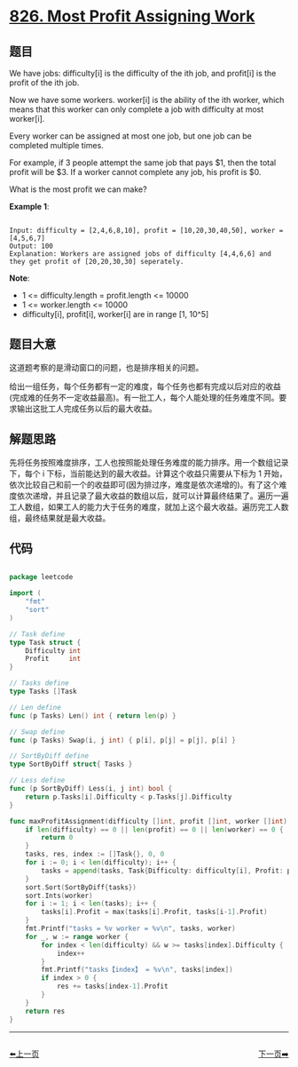 # [826. Most Profit Assigning Work](https://leetcode.com/problems/most-profit-assigning-work/)

## 题目

We have jobs: difficulty[i] is the difficulty of the ith job, and profit[i] is the profit of the ith job. 

Now we have some workers. worker[i] is the ability of the ith worker, which means that this worker can only complete a job with difficulty at most worker[i]. 

Every worker can be assigned at most one job, but one job can be completed multiple times.

For example, if 3 people attempt the same job that pays $1, then the total profit will be $3.  If a worker cannot complete any job, his profit is $0.

What is the most profit we can make?


**Example 1**:


```

Input: difficulty = [2,4,6,8,10], profit = [10,20,30,40,50], worker = [4,5,6,7]
Output: 100 
Explanation: Workers are assigned jobs of difficulty [4,4,6,6] and they get profit of [20,20,30,30] seperately.

```

**Note**:

- 1 <= difficulty.length = profit.length <= 10000
- 1 <= worker.length <= 10000
- difficulty[i], profit[i], worker[i]  are in range [1, 10^5]


## 题目大意

这道题考察的是滑动窗口的问题，也是排序相关的问题。

给出一组任务，每个任务都有一定的难度，每个任务也都有完成以后对应的收益(完成难的任务不一定收益最高)。有一批工人，每个人能处理的任务难度不同。要求输出这批工人完成任务以后的最大收益。

## 解题思路

先将任务按照难度排序，工人也按照能处理任务难度的能力排序。用一个数组记录下，每个 i 下标，当前能达到的最大收益。计算这个收益只需要从下标为 1 开始，依次比较自己和前一个的收益即可(因为排过序，难度是依次递增的)。有了这个难度依次递增，并且记录了最大收益的数组以后，就可以计算最终结果了。遍历一遍工人数组，如果工人的能力大于任务的难度，就加上这个最大收益。遍历完工人数组，最终结果就是最大收益。




## 代码

```go

package leetcode

import (
	"fmt"
	"sort"
)

// Task define
type Task struct {
	Difficulty int
	Profit     int
}

// Tasks define
type Tasks []Task

// Len define
func (p Tasks) Len() int { return len(p) }

// Swap define
func (p Tasks) Swap(i, j int) { p[i], p[j] = p[j], p[i] }

// SortByDiff define
type SortByDiff struct{ Tasks }

// Less define
func (p SortByDiff) Less(i, j int) bool {
	return p.Tasks[i].Difficulty < p.Tasks[j].Difficulty
}

func maxProfitAssignment(difficulty []int, profit []int, worker []int) int {
	if len(difficulty) == 0 || len(profit) == 0 || len(worker) == 0 {
		return 0
	}
	tasks, res, index := []Task{}, 0, 0
	for i := 0; i < len(difficulty); i++ {
		tasks = append(tasks, Task{Difficulty: difficulty[i], Profit: profit[i]})
	}
	sort.Sort(SortByDiff{tasks})
	sort.Ints(worker)
	for i := 1; i < len(tasks); i++ {
		tasks[i].Profit = max(tasks[i].Profit, tasks[i-1].Profit)
	}
	fmt.Printf("tasks = %v worker = %v\n", tasks, worker)
	for _, w := range worker {
		for index < len(difficulty) && w >= tasks[index].Difficulty {
			index++
		}
		fmt.Printf("tasks【index】 = %v\n", tasks[index])
		if index > 0 {
			res += tasks[index-1].Profit
		}
	}
	return res
}

```
----------------------------------------------
<div style="display: flex;justify-content: space-between;align-items: center;">
<p><a href="https://books.halfrost.com/leetcode/ChapterFour/0819.Most-Common-Word/">⬅️上一页</a></p>
<p><a href="https://books.halfrost.com/leetcode/ChapterFour/0828.COPYRIGHT-PROBLEM-XXX/">下一页➡️</a></p>
</div>
